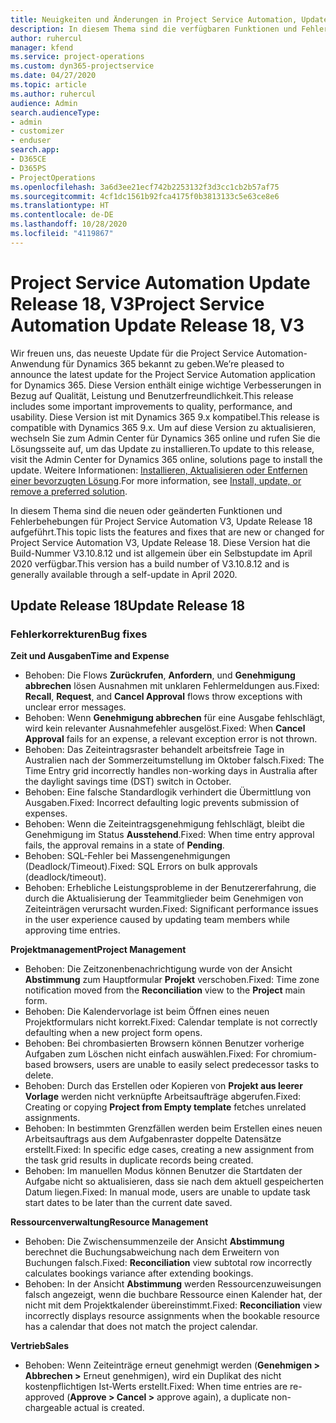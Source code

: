 ```yaml
---
title: Neuigkeiten und Änderungen in Project Service Automation, Update Release 18, V3
description: In diesem Thema sind die verfügbaren Funktionen und Fehlerbehebungen für Project Service Automation Update Release 18, V3 aufgeführt.
author: ruhercul
manager: kfend
ms.service: project-operations
ms.custom: dyn365-projectservice
ms.date: 04/27/2020
ms.topic: article
ms.author: ruhercul
audience: Admin
search.audienceType:
- admin
- customizer
- enduser
search.app:
- D365CE
- D365PS
- ProjectOperations
ms.openlocfilehash: 3a6d3ee21ecf742b2253132f3d3cc1cb2b57af75
ms.sourcegitcommit: 4cf1dc1561b92fca4175f0b3813133c5e63ce8e6
ms.translationtype: HT
ms.contentlocale: de-DE
ms.lasthandoff: 10/28/2020
ms.locfileid: "4119867"
---
```

# <a name="project-service-automation-update-release-18-v3"></a><span data-ttu-id="bf685-103">Project Service Automation Update Release 18, V3</span><span class="sxs-lookup"><span data-stu-id="bf685-103">Project Service Automation Update Release 18, V3</span></span>

<span data-ttu-id="bf685-104">Wir freuen uns, das neueste Update für die Project Service Automation-Anwendung für Dynamics 365 bekannt zu geben.</span><span class="sxs-lookup"><span data-stu-id="bf685-104">We’re pleased to announce the latest update for the Project Service Automation application for Dynamics 365.</span></span> <span data-ttu-id="bf685-105">Diese Version enthält einige wichtige Verbesserungen in Bezug auf Qualität, Leistung und Benutzerfreundlichkeit.</span><span class="sxs-lookup"><span data-stu-id="bf685-105">This release includes some important improvements to quality, performance, and usability.</span></span> <span data-ttu-id="bf685-106">Diese Version ist mit Dynamics 365 9.x kompatibel.</span><span class="sxs-lookup"><span data-stu-id="bf685-106">This release is compatible with Dynamics 365 9.x.</span></span> <span data-ttu-id="bf685-107">Um auf diese Version zu aktualisieren, wechseln Sie zum Admin Center für Dynamics 365 online und rufen Sie die Lösungsseite auf, um das Update zu installieren.</span><span class="sxs-lookup"><span data-stu-id="bf685-107">To update to this release, visit the Admin Center for Dynamics 365 online, solutions page to install the update.</span></span> <span data-ttu-id="bf685-108">Weitere Informationen: [Installieren, Aktualisieren oder Entfernen einer bevorzugten Lösung](https://docs.microsoft.com/power-platform/admin/install-remove-preferred-solution).</span><span class="sxs-lookup"><span data-stu-id="bf685-108">For more information, see [Install, update, or remove a preferred solution](https://docs.microsoft.com/power-platform/admin/install-remove-preferred-solution).</span></span>

<span data-ttu-id="bf685-109">In diesem Thema sind die neuen oder geänderten Funktionen und Fehlerbehebungen für Project Service Automation V3, Update Release 18 aufgeführt.</span><span class="sxs-lookup"><span data-stu-id="bf685-109">This topic lists the features and fixes that are new or changed for Project Service Automation V3, Update Release 18.</span></span> <span data-ttu-id="bf685-110">Diese Version hat die Build-Nummer V3.10.8.12 und ist allgemein über ein Selbstupdate im April 2020 verfügbar.</span><span class="sxs-lookup"><span data-stu-id="bf685-110">This version has a build number of V3.10.8.12 and is generally available through a self-update in April 2020.</span></span>

## <a name="update-release-18"></a><span data-ttu-id="bf685-111">Update Release 18</span><span class="sxs-lookup"><span data-stu-id="bf685-111">Update Release 18</span></span>

### <a name="bug-fixes"></a><span data-ttu-id="bf685-112">Fehlerkorrekturen</span><span class="sxs-lookup"><span data-stu-id="bf685-112">Bug fixes</span></span>

<span data-ttu-id="bf685-113">**Zeit und Ausgaben**</span><span class="sxs-lookup"><span data-stu-id="bf685-113">**Time and Expense**</span></span>

- <span data-ttu-id="bf685-114">Behoben: Die Flows **Zurückrufen**, **Anfordern**, und **Genehmigung abbrechen** lösen Ausnahmen mit unklaren Fehlermeldungen aus.</span><span class="sxs-lookup"><span data-stu-id="bf685-114">Fixed: **Recall**, **Request**, and **Cancel Approval** flows throw exceptions with unclear error messages.</span></span>
- <span data-ttu-id="bf685-115">Behoben: Wenn **Genehmigung abbrechen** für eine Ausgabe fehlschlägt, wird kein relevanter Ausnahmefehler ausgelöst.</span><span class="sxs-lookup"><span data-stu-id="bf685-115">Fixed: When **Cancel Approval** fails for an expense, a relevant exception error is not thrown.</span></span>
- <span data-ttu-id="bf685-116">Behoben: Das Zeiteintragsraster behandelt arbeitsfreie Tage in Australien nach der Sommerzeitumstellung im Oktober falsch.</span><span class="sxs-lookup"><span data-stu-id="bf685-116">Fixed: The Time Entry grid incorrectly handles non-working days in Australia after the daylight savings time (DST) switch in October.</span></span>
- <span data-ttu-id="bf685-117">Behoben: Eine falsche Standardlogik verhindert die Übermittlung von Ausgaben.</span><span class="sxs-lookup"><span data-stu-id="bf685-117">Fixed: Incorrect defaulting logic prevents submission of expenses.</span></span>
- <span data-ttu-id="bf685-118">Behoben: Wenn die Zeiteintragsgenehmigung fehlschlägt, bleibt die Genehmigung im Status **Ausstehend**.</span><span class="sxs-lookup"><span data-stu-id="bf685-118">Fixed: When time entry approval fails, the approval remains in a state of **Pending**.</span></span>
- <span data-ttu-id="bf685-119">Behoben: SQL-Fehler bei Massengenehmigungen (Deadlock/Timeout).</span><span class="sxs-lookup"><span data-stu-id="bf685-119">Fixed: SQL Errors on bulk approvals (deadlock/timeout).</span></span>
- <span data-ttu-id="bf685-120">Behoben: Erhebliche Leistungsprobleme in der Benutzererfahrung, die durch die Aktualisierung der Teammitglieder beim Genehmigen von Zeiteinträgen verursacht wurden.</span><span class="sxs-lookup"><span data-stu-id="bf685-120">Fixed: Significant performance issues in the user experience caused by updating team members while approving time entries.</span></span>

<span data-ttu-id="bf685-121">**Projektmanagement**</span><span class="sxs-lookup"><span data-stu-id="bf685-121">**Project Management**</span></span>

- <span data-ttu-id="bf685-122">Behoben: Die Zeitzonenbenachrichtigung wurde von der Ansicht **Abstimmung** zum Hauptformular **Projekt** verschoben.</span><span class="sxs-lookup"><span data-stu-id="bf685-122">Fixed: Time zone notification moved from the **Reconciliation** view to the **Project** main form.</span></span>
- <span data-ttu-id="bf685-123">Behoben: Die Kalendervorlage ist beim Öffnen eines neuen Projektformulars nicht korrekt.</span><span class="sxs-lookup"><span data-stu-id="bf685-123">Fixed: Calendar template is not correctly defaulting when a new project form opens.</span></span>
- <span data-ttu-id="bf685-124">Behoben: Bei chrombasierten Browsern können Benutzer vorherige Aufgaben zum Löschen nicht einfach auswählen.</span><span class="sxs-lookup"><span data-stu-id="bf685-124">Fixed: For chromium-based browsers, users are unable to easily select predecessor tasks to delete.</span></span>
- <span data-ttu-id="bf685-125">Behoben: Durch das Erstellen oder Kopieren von **Projekt aus leerer Vorlage** werden nicht verknüpfte Arbeitsaufträge abgerufen.</span><span class="sxs-lookup"><span data-stu-id="bf685-125">Fixed: Creating or copying **Project from Empty template** fetches unrelated assignments.</span></span>
- <span data-ttu-id="bf685-126">Behoben: In bestimmten Grenzfällen werden beim Erstellen eines neuen Arbeitsauftrags aus dem Aufgabenraster doppelte Datensätze erstellt.</span><span class="sxs-lookup"><span data-stu-id="bf685-126">Fixed: In specific edge cases, creating a new assignment from the task grid results in duplicate records being created.</span></span>
- <span data-ttu-id="bf685-127">Behoben: Im manuellen Modus können Benutzer die Startdaten der Aufgabe nicht so aktualisieren, dass sie nach dem aktuell gespeicherten Datum liegen.</span><span class="sxs-lookup"><span data-stu-id="bf685-127">Fixed: In manual mode, users are unable to update task start dates to be later than the current date saved.</span></span>

<span data-ttu-id="bf685-128">**Ressourcenverwaltung**</span><span class="sxs-lookup"><span data-stu-id="bf685-128">**Resource Management**</span></span>

- <span data-ttu-id="bf685-129">Behoben: Die Zwischensummenzeile der Ansicht **Abstimmung** berechnet die Buchungsabweichung nach dem Erweitern von Buchungen falsch.</span><span class="sxs-lookup"><span data-stu-id="bf685-129">Fixed: **Reconciliation** view subtotal row incorrectly calculates bookings variance after extending bookings.</span></span>
- <span data-ttu-id="bf685-130">Behoben: In der Ansicht **Abstimmung** werden Ressourcenzuweisungen falsch angezeigt, wenn die buchbare Ressource einen Kalender hat, der nicht mit dem Projektkalender übereinstimmt.</span><span class="sxs-lookup"><span data-stu-id="bf685-130">Fixed: **Reconciliation** view incorrectly displays resource assignments when the bookable resource has a calendar that does not match the project calendar.</span></span>

<span data-ttu-id="bf685-131">**Vertrieb**</span><span class="sxs-lookup"><span data-stu-id="bf685-131">**Sales**</span></span>

- <span data-ttu-id="bf685-132">Behoben: Wenn Zeiteinträge erneut genehmigt werden (**Genehmigen > Abbrechen >** Erneut genehmigen), wird ein Duplikat des nicht kostenpflichtigen Ist-Werts erstellt.</span><span class="sxs-lookup"><span data-stu-id="bf685-132">Fixed: When time entries are re-approved (**Approve > Cancel >** approve again), a duplicate non-chargeable actual is created.</span></span>
